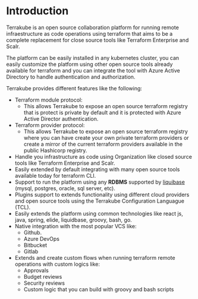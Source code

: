 # Introduction

Terrakube is an open source collaboration platform for running remote infraestructure as code operations using terraform that aims to be a complete replacement for close source tools like  Terraform Enterprise and Scalr.

The platform can be easily installed in any kubernetes cluster, you can easily customize the platform using other open source tools already available for terraform and you can integrate the tool with Azure Active Directory to handle authentication and authorization.&#x20;

Terrakube provides different features like the following:

* Terraform module protocol:
  * This allows Terrakube to expose an open source terraform registry that is protect is private by default and it is protected with Azure Active Director authentication.
* Terraform provider protocol:
  * This allows Terrakube to expose an open source terraform registry where you can have create your own private terraform providers or create a mirror of the current terraform providers available in the public Hashicorp registry.
* Handle you infrastructure as code using Organization like closed source tools like Terraform Enterprise and Scalr.
* Easily extended by default integrating with many open source tools available today for terraform CLI.
* Support to run the platform using any **RDBMS** supported by [liquibase](https://www.liquibase.org) (mysql, postgres, oracle, sql server, etc).
* Plugins support to extends functionality using different cloud providers and open source tools using the Terrakube Configuration Languague (TCL).
* Easily extends the platform using common technologies like react js, java, spring, elide, liquidbase, groovy, bash, go.
* Native integration with the most popular VCS like:
  * Github.
  * Azure DevOps
  * Bitbucket
  * Gitlab
* Extends and create custom flows when running terraform remote operations with custom logics like:
  * Approvals
  * Budget reviews
  * Security reviews
  * Custom logic that you can build with groovy and bash scripts

